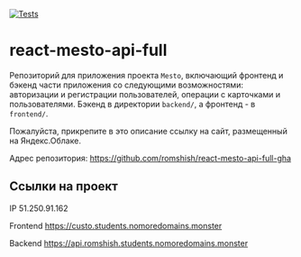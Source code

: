 [![Tests](https://github.com/romshish/react-mesto-api-full-gha/actions/workflows/tests.yml/badge.svg)](https://github.com/romshish/react-mesto-api-full-gha/actions/workflows/tests.yml)
# react-mesto-api-full
Репозиторий для приложения проекта `Mesto`, включающий фронтенд и бэкенд части приложения со следующими возможностями: авторизации и регистрации пользователей, операции с карточками и пользователями. Бэкенд в директории `backend/`, а фронтенд - в `frontend/`. 
  
Пожалуйста, прикрепите в это описание ссылку на сайт, размещенный на Яндекс.Облаке.

Адрес репозитория: https://github.com/romshish/react-mesto-api-full-gha

## Ссылки на проект

IP 51.250.91.162

Frontend https://custo.students.nomoredomains.monster

Backend https://api.romshish.students.nomoredomains.monster
